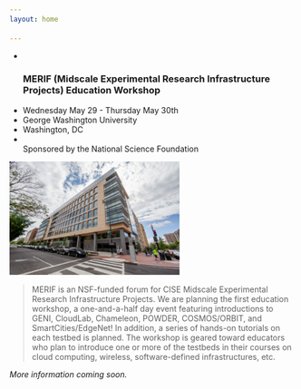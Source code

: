 ```yaml
---
layout: home

---
```

<div class="wrapper" markdown="0"><div class="footer-col-wrapper">
<div class="footer-col two-col-1">
    <ul class="contact-list">
        <li><br><h3>MERIF (Midscale Experimental Research Infrastructure Projects) Education Workshop</h3></li>
        <li>Wednesday May 29 - Thursday May 30th</li>
        <li>George Washington University</li>
        <li>Washington, DC</li>
        <li><br>Sponsored by the National Science Foundation</li>
    </ul>
</div>
<div class="footer-col two-col-2">
    <img src="/images/seh.jpg" width="300px" class="rounded-image-right">
</div>
</div></div>

> MERIF is an NSF-funded forum for CISE Midscale Experimental Research Infrastructure Projects.  We are planning the first education workshop, a one-and-a-half day event featuring introductions to GENI, CloudLab, Chameleon, POWDER, COSMOS/ORBIT, and SmartCities/EdgeNet!  In addition, a series of hands-on tutorials on each testbed is planned.  The workshop is geared toward educators who plan to introduce one or more of the testbeds in their courses on cloud computing, wireless, software-defined infrastructures, etc. 

*More information coming soon.*